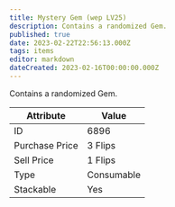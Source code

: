 ```yaml
---
title: Mystery Gem (wep LV25)
description: Contains a randomized Gem.
published: true
date: 2023-02-22T22:56:13.000Z
tags: items
editor: markdown
dateCreated: 2023-02-16T00:00:00.000Z
---
```


Contains a randomized Gem.

|Attribute|Value|
|-|-|
|ID|6896|
|Purchase Price|3 Flips|
|Sell Price|1 Flips|
|Type|Consumable|
|Stackable|Yes|

